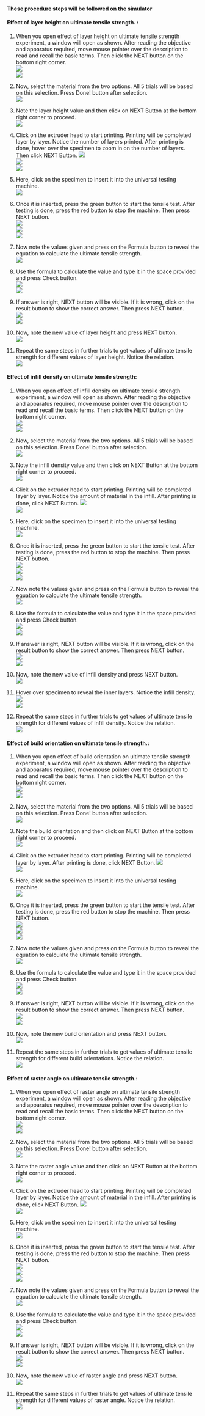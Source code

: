 #### These procedure steps will be followed on the simulator

#### Effect of layer height on ultimate tensile strength. :

1. When you open effect of layer height on ultimate tensile strength experiment, a window will open as shown. After reading the objective and apparatus required,  move mouse pointer over the description to read and recall the basic terms. Then click the NEXT button on the bottom right corner. <br>
<img src="images/tslh-1.PNG"><br>
<img src="images/tslh-2.PNG"><br>

2. Now, select the material from the two options. All 5 trials will be based on this selection. Press Done! button after selection. <br>
<img src="images/tslh-3.png"><br>

3. Note the layer height value and then click on NEXT Button at the bottom right corner to proceed. <br>
<img src="images/tslh-4.PNG"><br>

4. Click on the extruder head to start printing. Printing will be completed layer by layer. Notice the number of layers printed. After printing is done, hover over the specimen to zoom in on the number of layers. Then click NEXT Button.
<img src="images/tslh-5.PNG"><br>
<img src="images/tslh-6.PNG"><br>
<img src="images/tslh-7.PNG"><br>

5. Here, click on the specimen to insert it into the universal testing machine. <br>
<img src="images/tslh-8.PNG"><br>

6. Once it is inserted, press the green button to start the tensile test. After testing is done, press the red button to stop the machine. Then press NEXT button.<br>
<img src="images/tslh-9.PNG"><br>
<img src="images/tslh-10.PNG"><br>
<img src="images/tslh-11.PNG"><br>

7. Now note the values given and press on the Formula button to reveal the equation to calculate the ultimate tensile strength.<br>
<img src="images/tslh-12.PNG"><br>

8. Use the formula to calculate the value and type it in the space provided and press Check button. <br>
<img src="images/tslh-13.PNG"><br>
<img src="images/tslh-14.PNG"><br>

9. If answer is right, NEXT button will be visible. If it is wrong, click on the result button to show the correct answer. Then press NEXT button.<br>
<img src="images/tslh-15.PNG"><br>
<img src="images/tslh-18.PNG"><br>

10. Now, note the new value of layer height and press NEXT button.<br>
<img src="images/tslh-16.PNG"><br>

11. Repeat the same steps in further trials to get values of ultimate tensile strength for different values of layer height. Notice the relation.<br>
<img src="images/tslh-17.PNG"><br>

#### Effect of infill density on ultimate tensile strength:

1. When you open effect of infill density on ultimate tensile strength experiment, a window will open as shown. After reading the objective and apparatus required,  move mouse pointer over the description to read and recall the basic terms. Then click the NEXT button on the bottom right corner. <br>
<img src="images/tsid-1.PNG"><br>
<img src="images/tsid-2.PNG"><br>

2. Now, select the material from the two options. All 5 trials will be based on this selection. Press Done! button after selection. <br>
<img src="images/tsid-3.png"><br>

3. Note the infill density value and then click on NEXT Button at the bottom right corner to proceed. <br>
<img src="images/tsid-4.PNG"><br>

4. Click on the extruder head to start printing. Printing will be completed layer by layer. Notice the amount of material in the infill. After printing is done, click NEXT Button.
<img src="images/tsid-5.PNG"><br>
<img src="images/tsid-6.PNG"><br>

5.  Here, click on the specimen to insert it into the universal testing machine. <br>
<img src="images/tsid-7.PNG"><br>

6. Once it is inserted, press the green button to start the tensile test. After testing is done, press the red button to stop the machine. Then press NEXT button.<br>
<img src="images/tsid-8.PNG"><br>
<img src="images/tsid-9.PNG"><br>
<img src="images/tsid-10.PNG"><br>

7. Now note the values given and press on the Formula button to reveal the equation to calculate the ultimate tensile strength.<br>
<img src="images/tsid-11.PNG"><br>

8. Use the formula to calculate the value and type it in the space provided and press Check button. <br>
<img src="images/tsid-12.PNG"><br>
<img src="images/tsid-13.PNG"><br>

9. If answer is right, NEXT button will be visible. If it is wrong, click on the result button to show the correct answer. Then press NEXT button.<br>
<img src="images/tsid-14.PNG"><br>
<img src="images/tsid-19.PNG"><br>

10. Now, note the new value of infill density and press NEXT button.<br>
<img src="images/tsid-15.PNG"><br>

11. Hover over specimen to reveal the inner layers. Notice the infill density.
<img src="images/tsid-16.PNG"><br>
<img src="images/tsid-17.PNG"><br>

12. Repeat the same steps in further trials to get values of ultimate tensile strength for different values of infill density. Notice the relation.<br>
<img src="images/tsid-18.PNG"><br>

#### Effect of build orientation on ultimate tensile strength.:

1. When you open effect of build orientation on ultimate tensile strength experiment, a window will open as shown. After reading the objective and apparatus required,  move mouse pointer over the description to read and recall the basic terms. Then click the NEXT button on the bottom right corner. <br>
<img src="images/tsbo-1.PNG"><br>
<img src="images/tsbo-2.PNG"><br>

2. Now, select the material from the two options. All 5 trials will be based on this selection. Press Done! button after selection. <br>
<img src="images/tsbo-3.png"><br>

3. Note the build orientation and then click on NEXT Button at the bottom right corner to proceed. <br>
<img src="images/tsbo-4.PNG"><br>

4. Click on the extruder head to start printing. Printing will be completed layer by layer. After printing is done, click NEXT Button.
<img src="images/tsbo-5.PNG"><br>
<img src="images/tsbo-6.PNG"><br>

5. Here, click on the specimen to insert it into the universal testing machine. <br>
<img src="images/tsbo-7.PNG"><br>

6. Once it is inserted, press the green button to start the tensile test. After testing is done, press the red button to stop the machine. Then press NEXT button.<br>
<img src="images/tsbo-8.PNG"><br>
<img src="images/tsbo-9.PNG"><br>
<img src="images/tsbo-10.PNG"><br>

7. Now note the values given and press on the Formula button to reveal the equation to calculate the ultimate tensile strength.<br>
<img src="images/tsbo-11.PNG"><br>

8. Use the formula to calculate the value and type it in the space provided and press Check button. <br>
<img src="images/tsbo-12.PNG"><br>
<img src="images/tsbo-13.PNG"><br>

9. If answer is right, NEXT button will be visible. If it is wrong, click on the result button to show the correct answer. Then press NEXT button.<br>
<img src="images/tsbo-14.PNG"><br>
<img src="images/tsbo-17.PNG"><br>

10. Now, note the new build orientation and press NEXT button.<br>
<img src="images/tsbo-15.PNG"><br>

11. Repeat the same steps in further trials to get values of ultimate tensile strength for different build orientations. Notice the relation.<br>
<img src="images/tsbo-16.PNG"><br>

#### Effect of raster angle on ultimate tensile strength.:

1. When you open effect of raster angle on ultimate tensile strength experiment, a window will open as shown. After reading the objective and apparatus required,  move mouse pointer over the description to read and recall the basic terms. Then click the NEXT button on the bottom right corner. <br>
<img src="images/tsra-1.PNG"><br>
<img src="images/tsra-2.PNG"><br>

2. Now, select the material from the two options. All 5 trials will be based on this selection. Press Done! button after selection. <br>
<img src="images/tsra-3.png"><br>

3. Note the raster angle value and then click on NEXT Button at the bottom right corner to proceed. <br>
<img src="images/tsra-4.PNG"><br>

4. Click on the extruder head to start printing. Printing will be completed layer by layer. Notice the amount of material in the infill. After printing is done, click NEXT Button.
<img src="images/tsra-5.PNG"><br>
<img src="images/tsra-6.PNG"><br>

5.  Here, click on the specimen to insert it into the universal testing machine. <br>
<img src="images/tsra-7.PNG"><br>

6. Once it is inserted, press the green button to start the tensile test. After testing is done, press the red button to stop the machine. Then press NEXT button.<br>
<img src="images/tsra-8.PNG"><br>
<img src="images/tsra-9.PNG"><br>
<img src="images/tsra-10.PNG"><br>

7. Now note the values given and press on the Formula button to reveal the equation to calculate the ultimate tensile strength.<br>
<img src="images/tsra-11.PNG"><br>

8. Use the formula to calculate the value and type it in the space provided and press Check button. <br>
<img src="images/tsra-12.PNG"><br>
<img src="images/tsra-13.PNG"><br>

9. If answer is right, NEXT button will be visible. If it is wrong, click on the result button to show the correct answer. Then press NEXT button.<br>
<img src="images/tsra-14.PNG"><br>
<img src="images/tsra-17.PNG"><br>


10. Now, note the new value of raster angle and press NEXT button.<br>
<img src="images/tsra-15.PNG"><br>

11. Repeat the same steps in further trials to get values of ultimate tensile strength for different values of raster angle. Notice the relation.<br>
<img src="images/tsra-16.PNG"><br>
